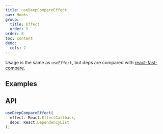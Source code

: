 ```yaml
---
title: useDeepCompareEffect
nav: Hooks
group:
  title: Effect
  order: 5
order: 8
toc: content
demo:
  cols: 2
---
```


Usage is the same as `useEffect`, but deps are compared with [react-fast-compare](https://www.npmjs.com/package/react-fast-compare).

## Examples

<code src="./demo/demo1.tsx"></code>

## API

```typescript
useDeepCompareEffect(
  effect: React.EffectCallback,
  deps: React.DependencyList
);
```
